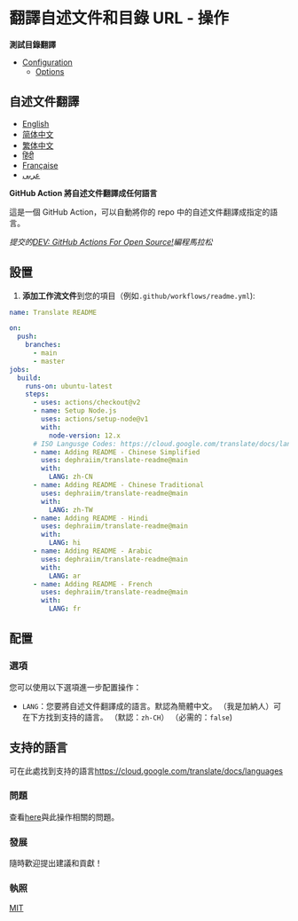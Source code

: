 # 翻譯自述文件和目錄 URL - 操作

**測試目錄翻譯**

-   [Configuration](#configuration)
    -   [Options](#options)

## 自述文件翻譯

-   [English](README.md)
-   [简体中文](README.zh-CN.md)
-   [繁体中文](README.zh-TW.md)
-   [हिंदी](README.hi.md)
-   [Française](README.fr.md)
-   [عربى](README.ar.md)

**GitHub Action 將自述文件翻譯成任何語言**

這是一個 GitHub Action，可以自動將你的 repo 中的自述文件翻譯成指定的語言。

_提交的[DEV: GitHub Actions For Open Source!](https://dev.to/devteam/announcing-the-github-actions-hackathon-on-dev-3ljn)編程馬拉松_

## 設置

1.  **添加工作流文件**到您的項目（例如`.github/workflows/readme.yml`):

```yaml
name: Translate README

on:
  push:
    branches:
      - main
      - master
jobs:
  build:
    runs-on: ubuntu-latest
    steps:
      - uses: actions/checkout@v2
      - name: Setup Node.js
        uses: actions/setup-node@v1
        with:
          node-version: 12.x
      # ISO Langusge Codes: https://cloud.google.com/translate/docs/languages  
      - name: Adding README - Chinese Simplified
        uses: dephraiim/translate-readme@main
        with:
          LANG: zh-CN
      - name: Adding README - Chinese Traditional
        uses: dephraiim/translate-readme@main
        with:
          LANG: zh-TW
      - name: Adding README - Hindi
        uses: dephraiim/translate-readme@main
        with:
          LANG: hi
      - name: Adding README - Arabic
        uses: dephraiim/translate-readme@main
        with:
          LANG: ar
      - name: Adding README - French
        uses: dephraiim/translate-readme@main
        with:
          LANG: fr
```

## 配置

### 選項

您可以使用以下選項進一步配置操作：

-   `LANG`：您要將自述文件翻譯成的語言。默認為簡體中文。 （我是加納人）可在下方找到支持的語言。
    （默認：`zh-CH`） （必需的：`false`)

## 支持的語言

可在此處找到支持的語言<https://cloud.google.com/translate/docs/languages>

### 問題

查看[here](https://github.com/dephraiim/translate-readme/issues/1)與此操作相關的問題。

### 發展

隨時歡迎提出建議和貢獻！

### 執照

[MIT](./LICENSE)
